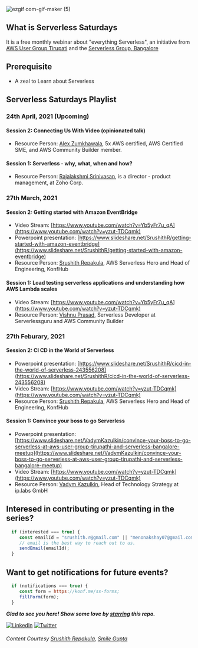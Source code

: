 ![ezgif com-gif-maker (5)](https://user-images.githubusercontent.com/23396903/113184852-54691800-9273-11eb-9c2f-5f3371e8a8e2.gif)


## What is Serverless Saturdays

It is a free monthly webinar about "everything Serverless", an initiative from [AWS User Group Tirupati](https://www.meetup.com/aws-user-group-tirupati) and the [Serverless Group, Bangalore](https://www.meetup.com/Serverless-Bangalore)


## Prerequisite
   - A zeal to Learn about Serverless 

##  Serverless Saturdays Playlist

### 24th April, 2021 (Upcoming)

#### Session 2:  Connecting Us With Video (opinionated talk)
   - Resource Person: [Alex Zumkhawala](https://twitter.com/spicykey/), 5x AWS certified, AWS Certified SME, and AWS Community Builder member.

#### Session 1: Serverless - why, what, when and how?
   - Resource Person: [Rajalakshmi Srinivasan](https://www.linkedin.com/in/raji-zoho/), is a director - product management, at Zoho Corp.


### 27th March, 2021

#### Session 2: Getting started with Amazon EventBridge
   - Video Stream: [https://www.youtube.com/watch?v=Yb5yFr7u_qA](https://www.youtube.com/watch?v=yzut-TDCqmk)
   - Powerpoint presentation: [https://www.slideshare.net/SrushithR/getting-started-with-amazon-eventbridge](https://www.slideshare.net/SrushithR/getting-started-with-amazon-eventbridge)
   - Resource Person: [Srushith Repakula](https://twitter.com/SrushithR), AWS Serverless Hero and Head of Engineering, KonfHub

#### Session 1: Load testing serverless applications and understanding how AWS Lambda scales
   - Video Stream: [https://www.youtube.com/watch?v=Yb5yFr7u_qA](https://www.youtube.com/watch?v=yzut-TDCqmk)
   - Resource Person: [Vishnu Prasad](https://www.linkedin.com/in/vishnu-prasad-a2490b91/), Serverless Developer at Serverlessguru and AWS Community Builder


### 27th Feburary, 2021

#### Session 2: CI CD in the World of Serverless
   - Powerpoint presentation: [https://www.slideshare.net/SrushithR/cicd-in-the-world-of-serverless-243556208](https://www.slideshare.net/SrushithR/cicd-in-the-world-of-serverless-243556208)
   - Video Stream: [https://www.youtube.com/watch?v=yzut-TDCqmk](https://www.youtube.com/watch?v=yzut-TDCqmk)
   - Resource Person: [Srushith Repakula](https://twitter.com/SrushithR), AWS Serverless Hero and Head of Engineering, KonfHub

#### Session 1: Convince your boss to go Serverless
   - Powerpoint presentation: [https://www.slideshare.net/VadymKazulkin/convince-your-boss-to-go-serverless-at-aws-user-group-tirupathi-and-serverless-bangalore-meetup](https://www.slideshare.net/VadymKazulkin/convince-your-boss-to-go-serverless-at-aws-user-group-tirupathi-and-serverless-bangalore-meetup)
   - Video Stream: [https://www.youtube.com/watch?v=yzut-TDCqmk](https://www.youtube.com/watch?v=yzut-TDCqmk)
   - Resource Person: [Vadym Kazulkin](https://twitter.com/VKazulkin), Head of Technology Strategy at ip.labs GmbH

## Interesed in contributing or presenting in the series?

```javascript
  if (interested === true) {
     const emailId = "srushith.r@gmail.com" || "menonakshay07@gmail.com";
     // email is the best way to reach out to us.
     sendEmail(emailId);
  }
```

## Want to get notifications for future events?

```javascript
  if (notifications === true) {
     const form = https://konf.me/ss-forms;
     fillForm(form);
  }
```

***Glad to see you here! Show some love by [starring](https://github.com/smilegupta/https://github.com/smilegupta/Serverless-Saturdays) this repo.***

[![LinkedIn](https://img.shields.io/static/v1.svg?label=connect&message=@srushith&color=grey&logo=linkedin&style=flat&logoColor=white&colorA=blue)](https://www.linkedin.com/in/srushith/) [![Twitter](https://img.shields.io/static/v1.svg?label=connect&message=@srushithr&color=grey&logo=twitter&style=flat&logoColor=white&colorA=blue)](https://twitter.com/srushithr)


###### Content Courtesy [Srushith Repakula](https://github.com/SrushithR), [Smile Gupta](https://github.com/smilegupta)
